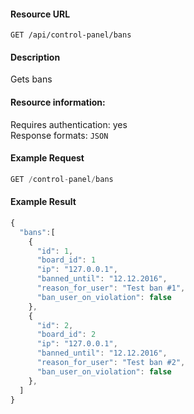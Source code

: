#### Resource URL
`GET /api/control-panel/bans`

#### Description
  Gets bans

#### Resource information:
  Requires authentication: yes    
  Response formats: `JSON`


#### Example Request
```javascript
GET /control-panel/bans
```

#### Example Result
```javascript
{
  "bans":[
    {
      "id": 1,
      "board_id": 1
      "ip": "127.0.0.1",
      "banned_until": "12.12.2016",
      "reason_for_user": "Test ban #1",
      "ban_user_on_violation": false
    },
    {
      "id": 2,
      "board_id": 2
      "ip": "127.0.0.1",
      "banned_until": "12.12.2016",
      "reason_for_user": "Test ban #2",
      "ban_user_on_violation": false
    },
  ]
}
```